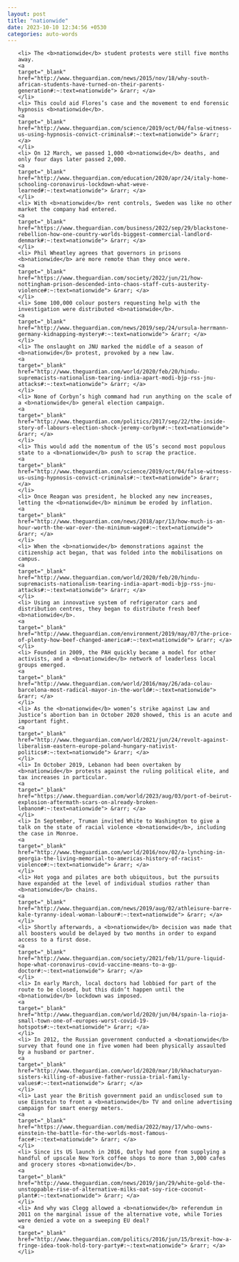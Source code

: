 ```yaml
---
layout: post
title: "nationwide"
date: 2023-10-10 12:34:56 +0530
categories: auto-words
---
```

<ol>

    <li> The <b>nationwide</b> student protests were still five months away.
    <a 
    target="_blank" 
    href="http://www.theguardian.com/news/2015/nov/18/why-south-african-students-have-turned-on-their-parents-generation#:~:text=nationwide"> &rarr; </a>
    </li>
    <li> This could aid Flores’s case and the movement to end forensic hypnosis <b>nationwide</b>.
    <a 
    target="_blank" 
    href="http://www.theguardian.com/science/2019/oct/04/false-witness-us-using-hypnosis-convict-criminals#:~:text=nationwide"> &rarr; </a>
    </li>
    <li> On 12 March, we passed 1,000 <b>nationwide</b> deaths, and only four days later passed 2,000.
    <a 
    target="_blank" 
    href="http://www.theguardian.com/education/2020/apr/24/italy-home-schooling-coronavirus-lockdown-what-weve-learned#:~:text=nationwide"> &rarr; </a>
    </li>
    <li> With <b>nationwide</b> rent controls, Sweden was like no other market the company had entered.
    <a 
    target="_blank" 
    href="https://www.theguardian.com/business/2022/sep/29/blackstone-rebellion-how-one-country-worlds-biggest-commercial-landlord-denmark#:~:text=nationwide"> &rarr; </a>
    </li>
    <li> Phil Wheatley agrees that governors in prisons <b>nationwide</b> are more remote than they once were.
    <a 
    target="_blank" 
    href="https://www.theguardian.com/society/2022/jun/21/how-nottingham-prison-descended-into-chaos-staff-cuts-austerity-violence#:~:text=nationwide"> &rarr; </a>
    </li>
    <li> Some 100,000 colour posters requesting help with the investigation were distributed <b>nationwide</b>.
    <a 
    target="_blank" 
    href="http://www.theguardian.com/news/2019/sep/24/ursula-herrmann-germany-kidnapping-mystery#:~:text=nationwide"> &rarr; </a>
    </li>
    <li> The onslaught on JNU marked the middle of a season of <b>nationwide</b> protest, provoked by a new law.
    <a 
    target="_blank" 
    href="http://www.theguardian.com/world/2020/feb/20/hindu-supremacists-nationalism-tearing-india-apart-modi-bjp-rss-jnu-attacks#:~:text=nationwide"> &rarr; </a>
    </li>
    <li> None of Corbyn’s high command had run anything on the scale of a <b>nationwide</b> general election campaign.
    <a 
    target="_blank" 
    href="http://www.theguardian.com/politics/2017/sep/22/the-inside-story-of-labours-election-shock-jeremy-corbyn#:~:text=nationwide"> &rarr; </a>
    </li>
    <li> This would add the momentum of the US’s second most populous state to a <b>nationwide</b> push to scrap the practice.
    <a 
    target="_blank" 
    href="http://www.theguardian.com/science/2019/oct/04/false-witness-us-using-hypnosis-convict-criminals#:~:text=nationwide"> &rarr; </a>
    </li>
    <li> Once Reagan was president, he blocked any new increases, letting the <b>nationwide</b> minimum be eroded by inflation.
    <a 
    target="_blank" 
    href="http://www.theguardian.com/news/2018/apr/13/how-much-is-an-hour-worth-the-war-over-the-minimum-wage#:~:text=nationwide"> &rarr; </a>
    </li>
    <li> When the <b>nationwide</b> demonstrations against the citizenship act began, that was folded into the mobilisations on campus.
    <a 
    target="_blank" 
    href="http://www.theguardian.com/world/2020/feb/20/hindu-supremacists-nationalism-tearing-india-apart-modi-bjp-rss-jnu-attacks#:~:text=nationwide"> &rarr; </a>
    </li>
    <li> Using an innovative system of refrigerator cars and distribution centres, they began to distribute fresh beef <b>nationwide</b>.
    <a 
    target="_blank" 
    href="http://www.theguardian.com/environment/2019/may/07/the-price-of-plenty-how-beef-changed-america#:~:text=nationwide"> &rarr; </a>
    </li>
    <li> Founded in 2009, the PAH quickly became a model for other activists, and a <b>nationwide</b> network of leaderless local groups emerged.
    <a 
    target="_blank" 
    href="http://www.theguardian.com/world/2016/may/26/ada-colau-barcelona-most-radical-mayor-in-the-world#:~:text=nationwide"> &rarr; </a>
    </li>
    <li> As the <b>nationwide</b> women’s strike against Law and Justice’s abortion ban in October 2020 showed, this is an acute and important fight.
    <a 
    target="_blank" 
    href="http://www.theguardian.com/world/2021/jun/24/revolt-against-liberalism-eastern-europe-poland-hungary-nativist-politics#:~:text=nationwide"> &rarr; </a>
    </li>
    <li> In October 2019, Lebanon had been overtaken by <b>nationwide</b> protests against the ruling political elite, and tax increases in particular.
    <a 
    target="_blank" 
    href="https://www.theguardian.com/world/2023/aug/03/port-of-beirut-explosion-aftermath-scars-on-already-broken-lebanon#:~:text=nationwide"> &rarr; </a>
    </li>
    <li> In September, Truman invited White to Washington to give a talk on the state of racial violence <b>nationwide</b>, including the case in Monroe.
    <a 
    target="_blank" 
    href="http://www.theguardian.com/world/2016/nov/02/a-lynching-in-georgia-the-living-memorial-to-americas-history-of-racist-violence#:~:text=nationwide"> &rarr; </a>
    </li>
    <li> Hot yoga and pilates are both ubiquitous, but the pursuits have expanded at the level of individual studios rather than <b>nationwide</b> chains.
    <a 
    target="_blank" 
    href="http://www.theguardian.com/news/2019/aug/02/athleisure-barre-kale-tyranny-ideal-woman-labour#:~:text=nationwide"> &rarr; </a>
    </li>
    <li> Shortly afterwards, a <b>nationwide</b> decision was made that all boosters would be delayed by two months in order to expand access to a first dose.
    <a 
    target="_blank" 
    href="http://www.theguardian.com/society/2021/feb/11/pure-liquid-hope-what-coronavirus-covid-vaccine-means-to-a-gp-doctor#:~:text=nationwide"> &rarr; </a>
    </li>
    <li> In early March, local doctors had lobbied for part of the route to be closed, but this didn’t happen until the <b>nationwide</b> lockdown was imposed.
    <a 
    target="_blank" 
    href="http://www.theguardian.com/world/2020/jun/04/spain-la-rioja-small-town-one-of-europes-worst-covid-19-hotspots#:~:text=nationwide"> &rarr; </a>
    </li>
    <li> In 2012, the Russian government conducted a <b>nationwide</b> survey that found one in five women had been physically assaulted by a husband or partner.
    <a 
    target="_blank" 
    href="http://www.theguardian.com/world/2020/mar/10/khachaturyan-sisters-killing-of-abusive-father-russia-trial-family-values#:~:text=nationwide"> &rarr; </a>
    </li>
    <li> Last year the British government paid an undisclosed sum to use Einstein to front a <b>nationwide</b> TV and online advertising campaign for smart energy meters.
    <a 
    target="_blank" 
    href="https://www.theguardian.com/media/2022/may/17/who-owns-einstein-the-battle-for-the-worlds-most-famous-face#:~:text=nationwide"> &rarr; </a>
    </li>
    <li> Since its US launch in 2016, Oatly had gone from supplying a handful of upscale New York coffee shops to more than 3,000 cafes and grocery stores <b>nationwide</b>.
    <a 
    target="_blank" 
    href="http://www.theguardian.com/news/2019/jan/29/white-gold-the-unstoppable-rise-of-alternative-milks-oat-soy-rice-coconut-plant#:~:text=nationwide"> &rarr; </a>
    </li>
    <li> And why was Clegg allowed a <b>nationwide</b> referendum in 2011 on the marginal issue of the alternative vote, while Tories were denied a vote on a sweeping EU deal?
    <a 
    target="_blank" 
    href="http://www.theguardian.com/politics/2016/jun/15/brexit-how-a-fringe-idea-took-hold-tory-party#:~:text=nationwide"> &rarr; </a>
    </li>